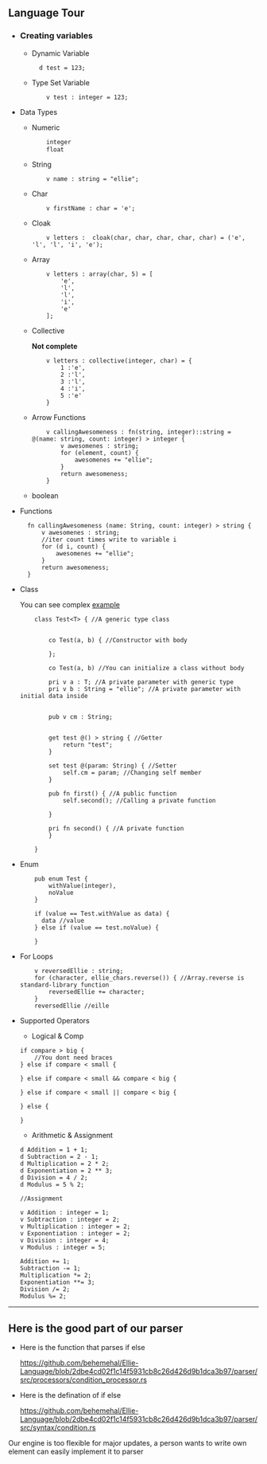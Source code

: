 ## Language Tour

* ### Creating variables 
  * Dynamic Variable 
    ```ellie
      d test = 123;
    ```
  * Type Set Variable
    ```ellie
        v test : integer = 123;
    ```
* Data Types

    - Numeric
        ```rust
            integer
            float
        ```
    - String
        ```ellie
            v name : string = "ellie";
        ```
    - Char
        ```ellie
            v firstName : char = 'e';
        ```
    - Cloak
        ```ellie
            v letters :  cloak(char, char, char, char, char) = ('e', 'l', 'l', 'i', 'e');
        ```
    - Array
        ```ellie
            v letters : array(char, 5) = [
                'e',
                'l',
                'l',
                'i',
                'e'
            ];
        ```
    - Collective
        
        **Not complete**
        ```ellie
            v letters : collective(integer, char) = {
                1 :'e',
                2 :'l',
                3 :'l',
                4 :'i',
                5 :'e'
            }
        ```
    - Arrow Functions
        ```ellie
            v callingAwesomeness : fn(string, integer)::string = @(name: string, count: integer) > integer {
                v awesomenes : string;
                for (element, count) {
                    awesomenes += "ellie";
                }
                return awesomeness;
            }
        ```
    - boolean
* Functions
  ```ellie
    fn callingAwesomeness (name: String, count: integer) > string {
        v awesomenes : string;
        //iter count times write to variable i
        for (d i, count) {
            awesomenes += "ellie";
        }
        return awesomeness;
    }

  ```
* Class

    You can see complex [example](./examples/arrayChunker.ei)

    ```ellie
        class Test<T> { //A generic type class


            co Test(a, b) { //Constructor with body

            };

            co Test(a, b) //You can initialize a class without body

            pri v a : T; //A private parameter with generic type
            pri v b : String = "ellie"; //A private parameter with initial data inside

            
            pub v cm : String;


            get test @() > string { //Getter
                return "test";
            }

            set test @(param: String) { //Setter
                self.cm = param; //Changing self member
            }

            pub fn first() { //A public function
                self.second(); //Calling a private function

            }

            pri fn second() { //A private function
            }

        }
    ```
* Enum
    ```ellie
        pub enum Test {
            withValue(integer),
            noValue
        }

        if (value == Test.withValue as data) {
          data //value
        } else if (value == test.noValue) {
          
        }
    ```
* For Loops
    ```ellie
        v reversedEllie : string;
        for (character, ellie_chars.reverse()) { //Array.reverse is standard-library function
            reversedEllie += character;
        }
        reversedEllie //eille
    ```
* Supported Operators
    * Logical & Comp
    ```ellie
    if compare > big {
        //You dont need braces
    } else if compare < small {

    } else if compare < small && compare < big {

    } else if compare < small || compare < big {
    
    } else {

    }
    ```
    * Arithmetic & Assignment
    ```ellie
    d Addition = 1 + 1;
    d Subtraction = 2 - 1;
    d Multiplication = 2 * 2;
    d Exponentiation = 2 ** 3;
    d Division = 4 / 2;
    d Modulus = 5 % 2;

    //Assignment

    v Addition : integer = 1;
    v Subtraction : integer = 2;
    v Multiplication : integer = 2;
    v Exponentiation : integer = 2;
    v Division : integer = 4;
    v Modulus : integer = 5;

    Addition += 1;
    Subtraction -= 1;
    Multiplication *= 2;
    Exponentiation **= 3;
    Division /= 2;
    Modulus %= 2;
  ```


---
##   Here is the good part of our parser
  - Here is the function that parses if else

    https://github.com/behemehal/Ellie-Language/blob/2dbe4cd02f1c14f5931cb8c26d426d9b1dca3b97/parser/src/processors/condition_processor.rs

  - Here is the defination of if else

    https://github.com/behemehal/Ellie-Language/blob/2dbe4cd02f1c14f5931cb8c26d426d9b1dca3b97/parser/src/syntax/condition.rs

Our engine is too flexible for major updates, a person wants to write own element can easily implement it to parser
